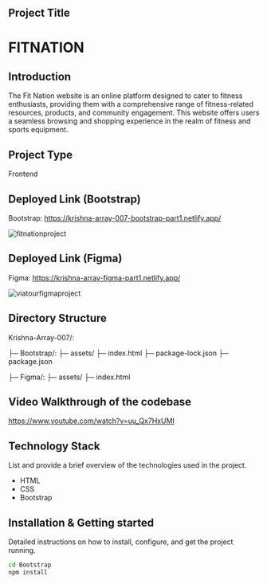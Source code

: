 
## Project Title 
  # FITNATION

## Introduction
The Fit Nation website is an online platform designed to cater to fitness enthusiasts, providing them with a comprehensive range of fitness-related resources, products, and community engagement. 
This website offers users a seamless browsing and shopping experience in the realm of fitness and sports equipment.

## Project Type
Frontend 

## Deployed Link (Bootstrap)
Bootstrap: https://krishna-array-007-bootstrap-part1.netlify.app/

<img src="https://drive.google.com/uc?export=view&id=1lxsuhSZ6vWe8J1T-DnkIrPTuV1MCtU5c" alt="fitnationproject">

## Deployed Link (Figma)
Figma: https://krishna-array-figma-part1.netlify.app/

<img src="https://drive.google.com/uc?export=view&id=1-gFcrfRpq1NSVsxd3Nk1wnRciMGauGZU" alt="viatourfigmaproject">

## Directory Structure

Krishna-Array-007/:

├─ Bootstrap/:
  ├─  assets/
  ├─  index.html
  ├─  package-lock.json
  ├─  package.json

├─ Figma/:
  ├─  assets/
  ├─  index.html





## Video Walkthrough of the codebase
https://www.youtube.com/watch?v=uu_Qx7HxUMI

## Technology Stack   
List and provide a brief overview of the technologies used in the project.

- HTML
- CSS
- Bootstrap

## Installation & Getting started
Detailed instructions on how to install, configure, and get the project running. 

```bash
cd Bootstrap
npm install 
```
